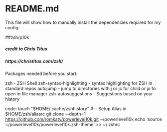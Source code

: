 <h1>README.md</h1>
This file will show how to manually install the dependencies required for my config.


##zsh/p10k
<h5>credit to Chris Titus</h5>
<h5>https://christitus.com/zsh/</h5>

<p>
Packages needed before you start:

zsh - ZSH Shell
zsh-syntax-highlighting - syntax highlighting for ZSH in standard repos
autojump - jump to directories with j or jc for child or jo to open in file manager
zsh-autosuggestions - Suggestions based on your history

code:
  touch "$HOME/.cache/zshhistory"
  #-- Setup Alias in $HOME/zsh/aliasrc
  git clone --depth=1 https://github.com/romkatv/powerlevel10k.git ~/powerlevel10k
  echo 'source ~/powerlevel10k/powerlevel10k.zsh-theme' >> ~/.zshrc
</p>
